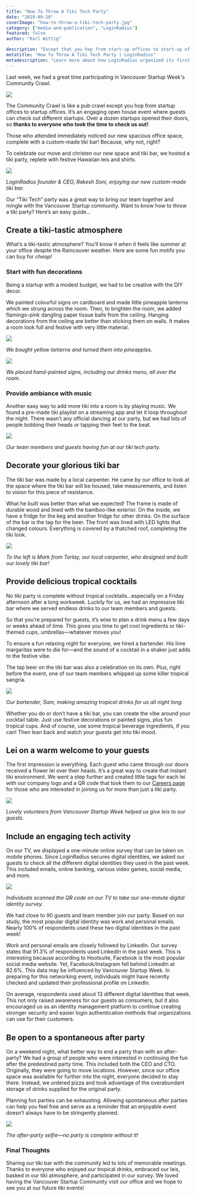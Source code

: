 ```yaml
---
title: "How To Throw A Tiki Tech Party"
date: "2019-09-20"
coverImage: "how-to-throw-a-tiki-tech-party.jpg"
category: ["media-and-publication", "LoginRadius"]
featured: false 
author: "Karl Wittig"

description: "Except that you hop from start-up offices to start-up offices, Neighborhood Crawl is like a pub crawl. It's an interesting open house event where tourists can check out various start-ups. More than a dozen startups have opened their doors, so thank you to anyone who has taken the time to check us out!"
metatitle: "How To Throw A Tiki Tech Party | LoginRadius"
metadescription: "Learn more about how LoginRadius organized its first Tiki Tech Party successfully in it's Vancouver office despite the Raincouver weather."
---
```


Last week, we had a great time participating in Vancouver Startup Week's Community Crawl. 

![](VWS-V01.03_LinkedIn-1-1200x627-1-1024x536.png)

The Community Crawl is like a pub crawl except you hop from startup offices to startup offices. It’s an engaging open house event where guests can check out different startups. Over a dozen startups opened their doors, so **thanks to everyone who took the time to check us out!** 

Those who attended immediately noticed our new spacious office space, complete with a custom-made tiki bar! Because, why not, right?

To celebrate our move and christen our new space and tiki bar, we hosted a tiki party, replete with festive Hawaiian leis and shirts. 

![](IMG_1257a-1-1024x658.jpg)

_LoginRadius founder & CEO, Rakesh Soni, enjoying our new custom-made tiki bar._ 

Our “Tiki Tech” party was a great way to bring our team together and mingle with the Vancouver Startup community. Want to know how to throw a tiki party? Here’s an easy guide…

## Create a tiki-tastic atmosphere

What’s a tiki-tastic atmosphere? You’ll know it when it feels like summer at your office despite the Raincouver weather. Here are some fun motifs you can buy for _cheap!_

### Start with fun decorations

Being a startup with a modest budget, we had to be creative with the DIY decor. 

We painted colourful signs on cardboard and made little pineapple lanterns which we strung across the room. Then, to brighten the room, we added flamingo-pink dangling paper tissue balls from the ceiling. Hanging decorations from the ceiling are better than sticking them on walls. It makes a room look full and festive with very little material.

![](IMG_1132a-1024x658.jpg)

_We bought yellow lanterns and turned them into pineapples._ 

![](IMG_1215a-1-1024x658.jpg)

_We placed hand-painted signs, including our drinks menu, all over the room._

### Provide ambiance with music

Another easy way to add more tiki into a room is by playing music. We found a pre-made tiki playlist on a streaming app and let it loop throughout the night. There wasn’t any official dancing at our party, but we had lots of people bobbing their heads or tapping their feet to the beat. 

![](IMG_1178a-1024x658.jpg)

_Our team members and guests having fun at our tiki tech party._ 

## Decorate your glorious tiki bar

The tiki bar was made by a local carpenter. He came by our office to look at the space where the tiki bar will be housed, take measurements, and listen to vision for this piece of resistance. 

What he built was better than what we expected! The frame is made of durable wood and lined with the bamboo-like exterior. On the inside, we have a fridge for the keg and another fridge for other drinks. On the surface of the bar is the tap for the beer. The front was lined with LED lights that changed colours. Everything is covered by a thatched roof, completing the tiki look. 

![](IMG_1238-1a-1024x658.jpg)

_To the left is Mark from Torlay, our local carpenter, who designed and built our lovely tiki bar!_

## Provide delicious tropical cocktails 

No tiki party is complete without tropical cocktails…especially on a Friday afternoon after a long workweek. Luckily for us, we had an impressive tiki bar where we served endless drinks to our team members and guests. 

So that you’re prepared for guests, it’s wise to plan a drink menu a few days or weeks ahead of time. This gives you time to get cool ingredients or tiki-themed cups, umbrellas—whatever moves you!

To ensure a fun relaxing night for everyone, we hired a bartender. His lime margaritas were to die for—and the sound of a cocktail in a shaker just adds to the festive vibe.

The tap beer on the tiki bar was also a celebration on its own. Plus, right before the event, one of our team members whipped up some killer tropical sangria.

![](IMG_1149a-1024x658.jpg)

_Our bartender, Sam, making amazing tropical drinks for us all night long._ 

Whether you do or don’t have a tiki bar, you can create the vibe around your cocktail table. Just use festive decorations or painted signs, plus fun tropical cups. And of course, use some tropical beverage ingredients, if you can! Then lean back and watch your guests get into tiki mood. 


## Lei on a warm welcome to your guests

The first impression is everything. Each guest who came through our doors received a flower lei over their heads. It’s a great way to create that instant tiki environment. We went a step further and created little tags for each lei with our company logo and a QR code that took them to our [Careers page](https://www.loginradius.com/careers/) for those who are interested in joining us for more than just a tiki party. 

![](IMG_1244a-1024x658.jpg)

_Lovely volunteers from Vancouver Startup Week helped us give leis to our guests._ 

## Include an engaging tech activity

On our TV, we displayed a one-minute online survey that can be taken on mobile phones. Since LoginRadius secures digital identities, we asked our guests to check all the different digital identities they used in the past week. This included emails, online banking, various video games, social media, and more. 

![](IMG_1159a-1024x658.jpg)

_Individuals scanned the QR code on our TV to take our one-minute digital identity survey._ 

We had close to 90 guests and team member join our party. Based on our study, the most popular digital identity was work and personal emails. Nearly 100% of respondents used these two digital identities in the past week! 

Work and personal emails are closely followed by LinkedIn. Our survey states that 91.3% of respondents used LinkedIn in the past week. This is interesting because according to Hootsuite, Facebook is the most popular social media website. Yet, Facebook/Instagram fell behind LinkedIn at 82.6%. This data may be influenced by Vancouver Startup Week. In preparing for this networking event, individuals might have recently checked and updated their professional profile on LinkedIn. 

On average, respondents used about 13 different digital identities that week. This not only raised awareness for our guests as consumers, but it also encouraged us as an identity management platform to continue creating stronger security and easier login authentication methods that organizations can use for their customers. 


## Be open to a spontaneous after party

On a weekend night, what better way to end a party than with an after-party? We had a group of people who were interested in continuing the fun after the predestined party time. This included both the CEO and CTO. Originally, they were going to move locations. However, since our office space was available for further into the night, everyone decided to stay there. Instead, we ordered pizza and took advantage of the overabundant storage of drinks supplied for the original party. 

Planning fun parties can be exhausting. Allowing spontaneous after parties can help you feel free and serve as a reminder that an enjoyable event doesn’t always have to be stringently planned. 

![](IMG_20190913_200408a-1024x659.jpg)

_The after-party selfie—no party is complete without it!_

### Final Thoughts

Sharing our tiki bar with the community led to lots of memorable meetings. Thanks to everyone who enjoyed our tropical drinks, embraced our leis, basked in our tiki atmosphere, and participated in our survey. We loved having the Vancouver Startup Community visit our office and we hope to see you at our future tiki events!
